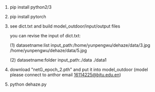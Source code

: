 1. pip install python2/3

2. pip install pytorch

3. see dict.txt and build model_outdoor/input/output files 
    
   you can revise the input of dict.txt:

   (1) datasetname:list
       input_path:/home/yunpengwu/dehaze/data/3.jpg /home/yunpengwu/dehaze/data/5.jpg
   
   (2) datasetname:folder
       input_path:./data ./data1

4. download "netG_epoch_2.pth" and put it into model_outdoor 
(model please connect to anthor email 16114225@bjtu.edu.en)

5. python dehaze.py 

